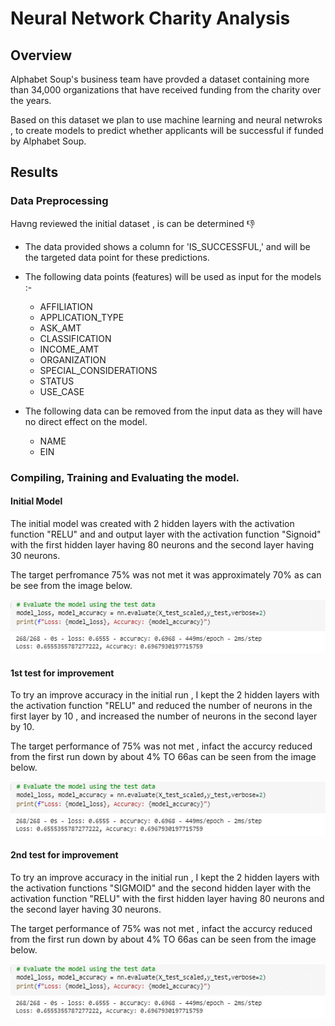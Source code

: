 # Neural Network Charity Analysis

## Overview

Alphabet Soup's business team have provded a dataset containing more than 34,000 organizations that have received funding from the charity over the years.

Based on this dataset we plan to use machine learning and neural netwroks , to create models to predict whether applicants will be successful if funded by Alphabet Soup.

## Results

### Data Preprocessing

Havng reviewed the initial dataset , is can be determined 👎

- The data provided shows a column for 'IS_SUCCESSFUL,' and will be the targeted data point for these predictions.
- The following data points (features) will be used as input for the models :- 
  - AFFILIATION
  - APPLICATION_TYPE
  - ASK_AMT
  - CLASSIFICATION
  - INCOME_AMT
  - ORGANIZATION
  - SPECIAL_CONSIDERATIONS
  - STATUS
  - USE_CASE

- The following data can be removed from the input data as they will have no direct effect on the model.
  - NAME
  - EIN

### Compiling, Training and Evaluating the model.

#### Initial Model

The initial model was created with 2 hidden layers with the activation function "RELU" and and output layer with the activation function "Signoid" with the first hidden layer having 80 neurons and the second layer having 30 neurons.

The target perfromance 75% was not met it was approximately 70% as can be see from the image below.

![Summary retiring](/Resources/Initial_model_evaluation.png)

#### 1st test for improvement

To try an improve accuracy in the initial run , I kept the 2  hidden layers with the activation function "RELU" and reduced the number of neurons in the first layer by 10 , and increased the number of neurons in the second layer by 10.

The target performance of 75% was not met , infact the accurcy reduced from the first run down by about 4% TO 66as can be seen from the image below.

![Summary retiring](/Resources/Initial_model_evaluation.png)

#### 2nd test for improvement

To try an improve accuracy in the initial run , I kept the 2  hidden layers with the activation functions "SIGMOID" and the second hidden layer with the activation function "RELU" with the first hidden layer having 80 neurons and the second layer having 30 neurons.

The target performance of 75% was not met , infact the accurcy reduced from the first run down by about 4% TO 66as can be seen from the image below.

![Summary retiring](/Resources/Initial_model_evaluation.png)
